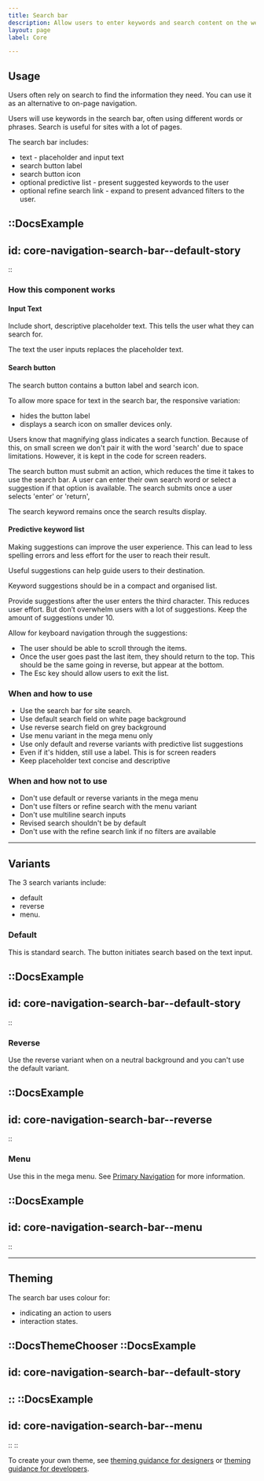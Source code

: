 ```yaml
---
title: Search bar
description: Allow users to enter keywords and search content on the website.
layout: page
label: Core

---
```


## Usage

Users often rely on search to find the information they need. You can use it as an alternative to on-page navigation.

Users will use keywords in the search bar, often using different words or phrases. Search is useful for sites with a lot of pages.

The search bar includes:

- text - placeholder and input text
- search button label
- search button icon
- optional predictive list - present suggested keywords to the user
- optional refine search link - expand to present advanced filters to the user.

::DocsExample
---
id: core-navigation-search-bar--default-story
---
::

### How this component works 

#### Input Text
Include short, descriptive placeholder text. This tells the user what they can search for.

The text the user inputs replaces the placeholder text.

#### Search button
The search button contains a button label and search icon.

To allow more space for text in the search bar, the responsive variation:

- hides the button label
- displays a search icon on smaller devices only.

Users know that magnifying glass indicates a search function. Because of this, on small screen we don't pair it with the word 'search' due to space limitations. However, it is kept in the code for screen readers.

The search button must submit an action, which reduces the time it takes to use the search bar. A user can enter their own search word or select a suggestion if that option is available. The search submits once a user selects 'enter' or 'return',

The search keyword remains once the search results display.

####  Predictive keyword list

Making suggestions can improve the user experience. This can lead to less spelling errors and less effort for the user to reach their result.

Useful suggestions can help guide users to their destination.

Keyword suggestions should be in a compact and organised list.

Provide suggestions after the user enters the third character. This reduces user effort. But don’t overwhelm users with a lot of suggestions. Keep the amount of suggestions under 10.

Allow for keyboard navigation through the suggestions:

- The user should be able to scroll through the items.
- Once the user goes past the last item, they should return to the top. This should be the same going in reverse, but appear at the bottom.
- The Esc key should allow users to exit the list.

### When and how to use

- Use the search bar for site search.
- Use default search field on white page background
- Use reverse search field on grey background
- Use menu variant in the mega menu only
- Use only default and reverse variants with predictive list suggestions
- Even if it's hidden, still use a label. This is for screen readers
- Keep placeholder text concise and descriptive

### When and how not to use

- Don't use default or reverse variants in the mega menu
- Don't use filters or refine search with the menu variant
- Don't use multiline search inputs
- Revised search shouldn't be by default
- Don't use with the refine search link if no filters are available 

---

## Variants

The 3 search variants include:

- default
- reverse
- menu.

### Default

This is standard search. The button initiates search based on the text input.

::DocsExample
---
id: core-navigation-search-bar--default-story
---
::

### Reverse

Use the reverse variant when on a neutral background and you can't use the default variant.

::DocsExample
---
id: core-navigation-search-bar--reverse
---
::

### Menu

Use this in the mega menu. See [Primary Navigation](/design-system/components/primary-navigation/) for more information.

::DocsExample
---
id: core-navigation-search-bar--menu
---
::

---

## Theming

The search bar uses colour for:

- indicating an action to users
- interaction states.

::DocsThemeChooser
  ::DocsExample
  ---
  id: core-navigation-search-bar--default-story
  ---
  ::
  ::DocsExample
  ---
  id: core-navigation-search-bar--menu
  ---
  ::
::

To create your own theme, see [theming guidance for designers]() or [theming guidance for developers]().
